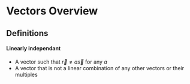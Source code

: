 # Vectors Overview
 ## Definitions
 #### Linearly independant
- A vector such that $\vec{r} \neq a\vec{s}$ for any $a$
- A vector that is not a linear combination of any other vectors or their multiples
 
